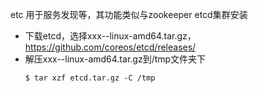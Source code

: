 etc 用于服务发现等，其功能类似与zookeeper
etcd集群安装
-   下载etcd，选择xxx--linux-amd64.tar.gz，https://github.com/coreos/etcd/releases/
-   解压xxx--linux-amd64.tar.gz到/tmp文件夹下
    ```
    $ tar xzf etcd.tar.gz -C /tmp
    ```
    
    
